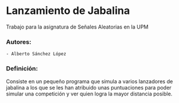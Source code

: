 # Lanzamiento de Jabalina

Trabajo para la asignatura de Señales Aleatorias en la UPM

### Autores:
	- Alberto Sánchez López          

### Definición:      
Consiste en un pequeño programa que simula a varios lanzadores de jabalina a los que se les han atribuido unas puntuaciones para poder simular una competición y ver quien logra la mayor distancia posible.

